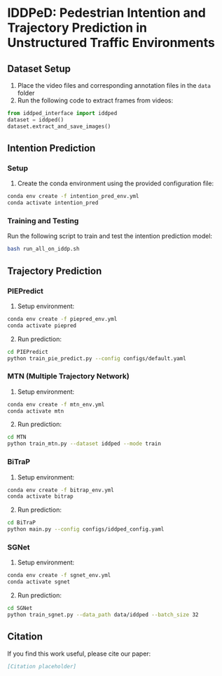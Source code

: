 # IDDPeD: Pedestrian Intention and Trajectory Prediction in Unstructured Traffic Environments

## Dataset Setup

1. Place the video files and corresponding annotation files in the `data` folder
2. Run the following code to extract frames from videos:

```python
from iddped_interface import iddped
dataset = iddped()
dataset.extract_and_save_images()
```

## Intention Prediction

### Setup
1. Create the conda environment using the provided configuration file:
```bash
conda env create -f intention_pred_env.yml
conda activate intention_pred
```

### Training and Testing
Run the following script to train and test the intention prediction model:
```bash
bash run_all_on_iddp.sh
```

## Trajectory Prediction

### PIEPredict
1. Setup environment:
```bash
conda env create -f piepred_env.yml
conda activate piepred
```

2. Run prediction:
```bash
cd PIEPredict
python train_pie_predict.py --config configs/default.yaml
```

### MTN (Multiple Trajectory Network)
1. Setup environment:
```bash
conda env create -f mtn_env.yml
conda activate mtn
```

2. Run prediction:
```bash
cd MTN
python train_mtn.py --dataset iddped --mode train
```

### BiTraP
1. Setup environment:
```bash
conda env create -f bitrap_env.yml
conda activate bitrap
```

2. Run prediction:
```bash
cd BiTraP
python main.py --config configs/iddped_config.yaml
```

### SGNet
1. Setup environment:
```bash
conda env create -f sgnet_env.yml
conda activate sgnet
```

2. Run prediction:
```bash
cd SGNet
python train_sgnet.py --data_path data/iddped --batch_size 32
```

## Citation
If you find this work useful, please cite our paper:
```bibtex
[Citation placeholder]
```
